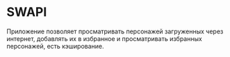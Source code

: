 # SWAPI
Приложение позволяет просматривать персонажей загруженных через интернет, добавлять их в избранное и просматривать избранных персонажей, есть кэширование.
